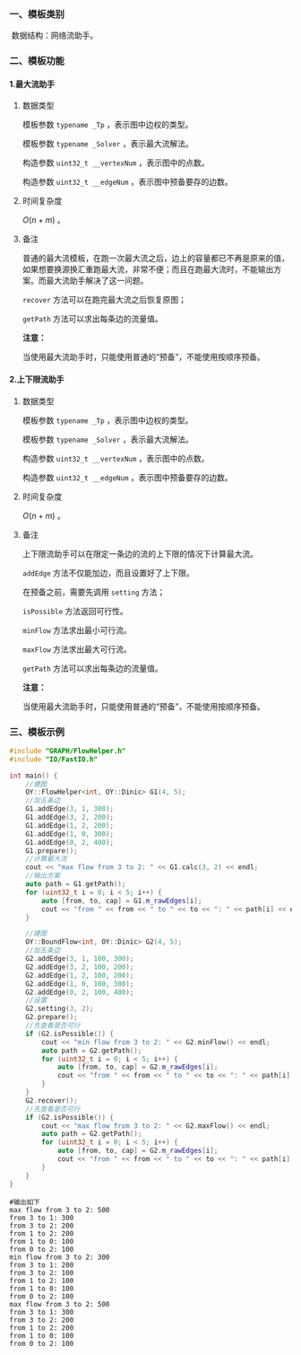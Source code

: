 ### 一、模板类别

​	数据结构：网络流助手。

### 二、模板功能

#### 1.最大流助手

1. 数据类型

   模板参数 `typename _Tp` ，表示图中边权的类型。

   模板参数 `typename _Solver` ，表示最大流解法。

   构造参数 `uint32_t __vertexNum`​ ，表示图中的点数。

   构造参数 `uint32_t __edgeNum` ，表示图中预备要存的边数。

2. 时间复杂度

   $O(n+m)$ 。

3. 备注

   普通的最大流模板，在跑一次最大流之后，边上的容量都已不再是原来的值，如果想要换源换汇重跑最大流，非常不便；而且在跑最大流时，不能输出方案。而最大流助手解决了这一问题。

   `recover` 方法可以在跑完最大流之后恢复原图；
   
   `getPath` 方法可以求出每条边的流量值。

   **注意：**
   
   当使用最大流助手时，只能使用普通的“预备”，不能使用按顺序预备。

#### 2.上下限流助手

1. 数据类型

   模板参数 `typename _Tp` ，表示图中边权的类型。

   模板参数 `typename _Solver` ，表示最大流解法。

   构造参数 `uint32_t __vertexNum`​ ，表示图中的点数。

   构造参数 `uint32_t __edgeNum` ，表示图中预备要存的边数。

2. 时间复杂度

   $O(n+m)$ 。

3. 备注

   上下限流助手可以在限定一条边的流的上下限的情况下计算最大流。

   `addEdge` 方法不仅能加边，而且设置好了上下限。

   在预备之前，需要先调用 `setting` 方法；

   `isPossible` 方法返回可行性。

   `minFlow` 方法求出最小可行流。

   `maxFlow` 方法求出最大可行流。

   `getPath` 方法可以求出每条边的流量值。

   **注意：**

   当使用最大流助手时，只能使用普通的“预备”，不能使用按顺序预备。

### 三、模板示例

```c++
#include "GRAPH/FlowHelper.h"
#include "IO/FastIO.h"

int main() {
    //建图
    OY::FlowHelper<int, OY::Dinic> G1(4, 5);
    //加五条边
    G1.addEdge(3, 1, 300);
    G1.addEdge(3, 2, 200);
    G1.addEdge(1, 2, 200);
    G1.addEdge(1, 0, 300);
    G1.addEdge(0, 2, 400);
    G1.prepare();
    //计算最大流
    cout << "max flow from 3 to 2: " << G1.calc(3, 2) << endl;
    //输出方案
    auto path = G1.getPath();
    for (uint32_t i = 0; i < 5; i++) {
        auto [from, to, cap] = G1.m_rawEdges[i];
        cout << "from " << from << " to " << to << ": " << path[i] << endl;
    }

    //建图
    OY::BoundFlow<int, OY::Dinic> G2(4, 5);
    //加五条边
    G2.addEdge(3, 1, 100, 300);
    G2.addEdge(3, 2, 100, 200);
    G2.addEdge(1, 2, 100, 200);
    G2.addEdge(1, 0, 100, 300);
    G2.addEdge(0, 2, 100, 400);
    //设置
    G2.setting(3, 2);
    G2.prepare();
    //先查看是否可行
    if (G2.isPossible()) {
        cout << "min flow from 3 to 2: " << G2.minFlow() << endl;
        auto path = G2.getPath();
        for (uint32_t i = 0; i < 5; i++) {
            auto [from, to, cap] = G2.m_rawEdges[i];
            cout << "from " << from << " to " << to << ": " << path[i] << endl;
        }
    }
    G2.recover();
    //先查看是否可行
    if (G2.isPossible()) {
        cout << "max flow from 3 to 2: " << G2.maxFlow() << endl;
        auto path = G2.getPath();
        for (uint32_t i = 0; i < 5; i++) {
            auto [from, to, cap] = G2.m_rawEdges[i];
            cout << "from " << from << " to " << to << ": " << path[i] << endl;
        }
    }
}
```

```
#输出如下
max flow from 3 to 2: 500
from 3 to 1: 300
from 3 to 2: 200
from 1 to 2: 200
from 1 to 0: 100
from 0 to 2: 100
min flow from 3 to 2: 300
from 3 to 1: 200
from 3 to 2: 100
from 1 to 2: 100
from 1 to 0: 100
from 0 to 2: 100
max flow from 3 to 2: 500
from 3 to 1: 300
from 3 to 2: 200
from 1 to 2: 200
from 1 to 0: 100
from 0 to 2: 100

```

